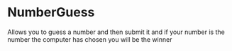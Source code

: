 # NumberGuess

Allows you to guess a number and then submit it and if your number is the number the computer has chosen you will be the winner
